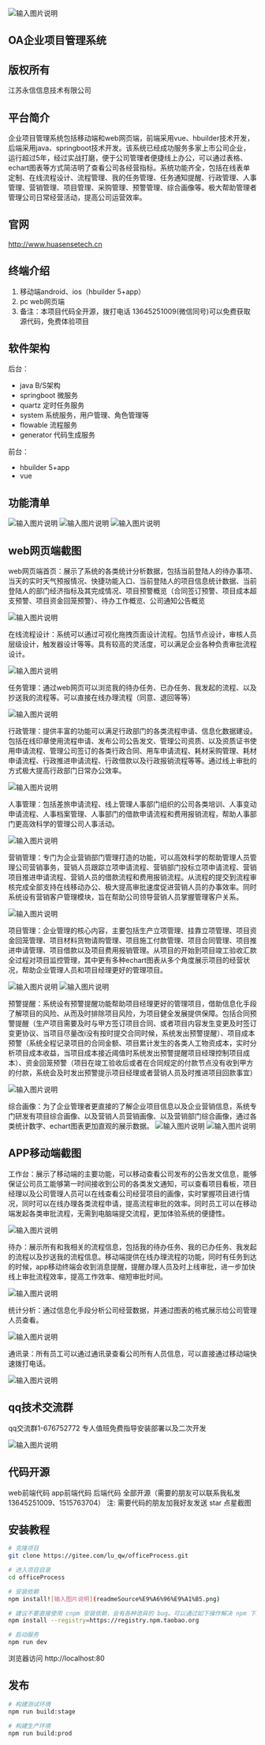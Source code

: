 ![输入图片说明](readMe/%E9%A6%96%E9%A1%B5.png)

## OA企业项目管理系统

## 版权所有
江苏永信信息技术有限公司

## 平台简介
企业项目管理系统包括移动端和web网页端，前端采用vue、hbuilder技术开发，后端采用java、springboot技术开发。该系统已经成功服务多家上市公司企业，运行超过5年，经过实战打磨，便于公司管理者便捷线上办公，可以通过表格、echart图表等方式简洁明了查看公司各经营指标。系统功能齐全，包括在线表单定制、在线流程设计、流程管理、我的任务管理、任务通知提醒、行政管理、人事管理、营销管理、项目管理、采购管理、预警管理、综合画像等。极大帮助管理者管理公司日常经营活动，提高公司运营效率。

## 官网
http://www.huasensetech.cn

## 终端介绍
1. 移动端android、ios（hbuilder 5+app）
2. pc web网页端
3. 备注：本项目代码全开源，拨打电话 13645251009(微信同号)可以免费获取源代码，免费体验项目

## 软件架构
后台：

- java B/S架构
- springboot 微服务
- quartz  定时任务服务
- system 系统服务，用户管理、角色管理等
- flowable 流程服务
- generator 代码生成服务

前台：

- hbuilder 5+app
- vue

## 功能清单
![输入图片说明](readMe/%E5%8A%9F%E8%83%BD%E6%B8%85%E5%8D%951.png)
![输入图片说明](readMe/%E5%8A%9F%E8%83%BD%E6%B8%85%E5%8D%952.png)
![输入图片说明](readMe/%E5%8A%9F%E8%83%BD%E6%B8%85%E5%8D%953.png)

## web网页端截图
web网页端首页：展示了系统的各类统计分析数据，包括当前登陆人的待办事项、当天的实时天气预报情况、快捷功能入口、当前登陆人的项目信息统计数据、当前登陆人的部门经济指标及其完成情况、项目预警概览（合同签订预警、项目成本超支预警、项目资金回笼预警）、待办工作概览、公司通知公告概览

![输入图片说明](readMe/web%E9%A6%96%E9%A1%B5.png)

在线流程设计：系统可以通过可视化拖拽页面设计流程。包括节点设计，审核人员层级设计，触发器设计等等。具有较高的灵活度，可以满足企业各种负责审批流程设计。

![输入图片说明](readMe/%E5%9C%A8%E7%BA%BF%E6%B5%81%E7%A8%8B%E8%AE%BE%E8%AE%A1.png)

任务管理：通过web网页可以浏览我的待办任务、已办任务、我发起的流程、以及抄送我的流程等。可以直接在线办理流程（同意、退回等等）

![输入图片说明](readMe/%E4%BB%BB%E5%8A%A1%E7%AE%A1%E7%90%86.png)

行政管理：提供丰富的功能可以满足行政部门的各类流程申请、信息化数据建设。包括在线印章使用流程申请、发布公司公告发文、管理公司资质、以及资质证书使用申请流程、管理公司签订的各类行政合同、用车申请流程、耗材采购管理、耗材申请流程、行政推进申请流程、行政借款以及行政报销流程等等。通过线上审批的方式极大提高行政部门日常办公效率。

![输入图片说明](readMe/%E8%A1%8C%E6%94%BF%E7%AE%A1%E7%90%86.png)

人事管理：包括差旅申请流程、线上管理人事部门组织的公司各类培训、人事变动申请流程、人事档案管理、人事部门的借款申请流程和费用报销流程，帮助人事部门更高效科学的管理公司人事活动。

![输入图片说明](readMe/%E4%BA%BA%E4%BA%8B%E7%AE%A1%E7%90%86.png)

营销管理：专门为企业营销部门管理打造的功能，可以高效科学的帮助管理人员管理公司营销事务，营销人员跟踪立项申请流程、营销部门投标立项申请流程、营销项目推进申请流程、营销人员的借款流程和费用报销流程。从流程的提交到流程审核完成全部支持在线移动办公、极大提高审批速度促进营销人员的办事效率。同时系统设有营销客户管理模块，旨在帮助公司领导营销人员掌握管理客户关系。

![输入图片说明](readMe/%E8%90%A5%E9%94%80%E7%AE%A1%E7%90%86.png)

项目管理：企业管理的核心内容，主要包括生产立项管理、挂靠立项管理、项目资金回笼管理、项目材料货物请购管理、项目施工付款管理、项目合同管理、项目推进申请管理、项目借款以及项目费用报销管理。从项目的开始到项目竣工验收汇款全过程对项目监控管理，其中更有多种echart图表从多个角度展示项目的经营状况，帮助企业管理人员和项目经理更好的管理项目。

![输入图片说明](readMe/%E7%94%9F%E4%BA%A7%E7%AB%8B%E9%A1%B9.png)
![输入图片说明](readMe/%E5%90%88%E5%90%8C%E7%AE%A1%E7%90%86.png)

预警提醒：系统设有预警提醒功能帮助项目经理更好的管理项目，借助信息化手段了解项目的风险、从而及时排除项目风险，为项目健全发展提供保障。包括合同预警提醒（生产项目需要及时与甲方签订项目合同、或者项目内容发生变更及时签订变更协议、当项目尽量改i没有按时提交合同时候，系统发出预警提醒）、项目成本预警（系统全程记录项目的合同金额、项目累计发生的各类人工物资成本，实时分析项目成本收益，当项目成本接近阈值时系统发出预警提醒项目经理控制项目成本）、资金回笼预警（项目在竣工验收后或者在合同规定的付款节点没有收到甲方的付款，系统会及时发出预警提示项目经理或者营销人员及时推进项目回款事宜）

![输入图片说明](readMe/%E9%A2%84%E8%AD%A6%E6%8F%90%E9%86%92.png)

综合画像：为了企业管理者更直接的了解企业项目信息以及企业营销信息，系统专门研发有项目综合画像、以及营销人员营销画像、以及营销部门综合画像，通过各类统计数字、echart图表更加直观的展示数据。
![输入图片说明](readMe/%E9%A1%B9%E7%9B%AE%E7%9C%8B%E6%9D%BF.png)
![输入图片说明](readMe/%E8%90%A5%E9%94%80%E9%83%A8%E9%97%A8%E7%94%BB%E5%83%8F.png)

## APP移动端截图

工作台：展示了移动端的主要功能，可以移动查看公司发布的公告发文信息，能够保证公司员工能够第一时间接收到公司的各类发文通知，可以查看项目看板，项目经理以及公司管理人员可以在线查看公司经营项目的画像，实时掌握项目进行情况，同时可以在线办理各类流程申请，提高流程审批的效率。同时员工可以在移动端发起各类审批流程，无需到电脑端提交流程，更加体验系统的便捷性。

![输入图片说明](readMe/1682058457650.png)

待办：展示所有和我相关的流程信息，包括我的待办任务、我的已办任务、我发起的流程以及抄送我的流程信息。移动端提供在线办理流程的功能，同时有任务到达的时候，app移动终端会收到消息提醒，提醒办理人员及时上线审批，进一步加快线上审批流程效率，提高工作效率、缩短审批时间。

![输入图片说明](readMe/%E7%A7%BB%E5%8A%A8%E7%AB%AF%E5%BE%85%E5%8A%9E.png)

统计分析：通过信息化手段分析公司经营数据，并通过图表的格式展示给公司管理人员查看。

![输入图片说明](readMe/%E7%BB%9F%E8%AE%A1%E5%88%86%E6%9E%90.png)

通讯录：所有员工可以通过通讯录查看公司所有人员信息，可以直接通过移动端快速拨打电话。

![输入图片说明](readMe/%E9%80%9A%E8%AE%AF%E5%BD%95.png)

## qq技术交流群

qq交流群1-676752772 专人值班免费指导安装部署以及二次开发

![输入图片说明](readMe/%E5%BE%AE%E4%BF%A1%E5%9B%BE%E7%89%87_20230421151841.jpg)

## 代码开源

web前端代码 app前端代码 后端代码 全部开源（需要的朋友可以联系我私发 13645251009、1515763704） 注: 需要代码的朋友加我好友发送 star 点星截图

## 安装教程

```bash
# 克隆项目
git clone https://gitee.com/lu_qw/officeProcess.git

# 进入项目目录
cd officeProcess

# 安装依赖
npm install![输入图片说明](readmeSource%E9%A6%96%E9%A1%B5.png)

# 建议不要直接使用 cnpm 安装依赖，会有各种诡异的 bug。可以通过如下操作解决 npm 下载速度慢的问题
npm install --registry=https://registry.npm.taobao.org

# 启动服务
npm run dev
```

浏览器访问 http://localhost:80
 
## 发布

```bash
# 构建测试环境
npm run build:stage

# 构建生产环境
npm run build:prod
```